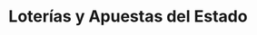 ---
title: "Loterías y Apuestas del Estado"
url: /la-linea-de-la-concepcion/loterias-y-apuestas-del-estado-paseo-compania-de-teatro-benavente/
shop: lotería
---